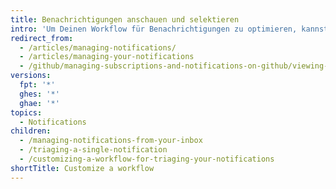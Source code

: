 ```yaml
---
title: Benachrichtigungen anschauen und selektieren
intro: 'Um Deinen Workflow für Benachrichtigungen zu optimieren, kannst Du anpassen, wie Du Benachrichtigungen ansehen und selektieren willst.'
redirect_from:
  - /articles/managing-notifications/
  - /articles/managing-your-notifications
  - /github/managing-subscriptions-and-notifications-on-github/viewing-and-triaging-notifications
versions:
  fpt: '*'
  ghes: '*'
  ghae: '*'
topics:
  - Notifications
children:
  - /managing-notifications-from-your-inbox
  - /triaging-a-single-notification
  - /customizing-a-workflow-for-triaging-your-notifications
shortTitle: Customize a workflow
---
```


